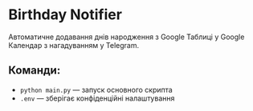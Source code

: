 # Birthday Notifier

Автоматичне додавання днів народження з Google Таблиці у Google Календар з нагадуванням у Telegram.

## Команди:

- `python main.py` — запуск основного скрипта
- `.env` — зберігає конфіденційні налаштування
